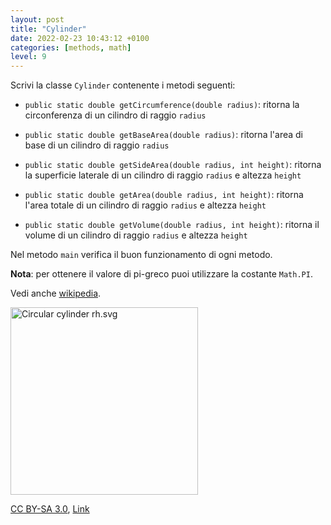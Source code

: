 ```yaml
---
layout: post
title: "Cylinder"
date: 2022-02-23 10:43:12 +0100
categories: [methods, math]
level: 9
---
```



Scrivi la classe `Cylinder` contenente i metodi seguenti:


- `public static double getCircumference(double radius)`: ritorna la circonferenza di un cilindro di raggio `radius`

- `public static double getBaseArea(double radius)`: ritorna l'area di base di un cilindro di raggio `radius`

- `public static double getSideArea(double radius, int height)`: ritorna la superficie laterale di un cilindro di raggio `radius` e altezza `height`

- `public static double getArea(double radius, int height)`: ritorna l'area totale di un cilindro di raggio `radius` e altezza `height`

- `public static double getVolume(double radius, int height)`: ritorna il volume di un cilindro di raggio `radius` e altezza `height`

Nel metodo `main` verifica il buon  funzionamento di ogni metodo.

**Nota**: per ottenere il valore di pi-greco puoi utilizzare la costante `Math.PI`. 

Vedi anche [wikipedia](https://en.wikipedia.org/wiki/Cylinder).

<img src="https://upload.wikimedia.org/wikipedia/commons/thumb/3/36/Circular_cylinder_rh.svg/1200px-Circular_cylinder_rh.svg.png" alt="Circular cylinder rh.svg" width="300">

<a href="https://creativecommons.org/licenses/by-sa/3.0" title="Creative Commons Attribution-Share Alike 3.0">CC BY-SA 3.0</a>, <a href="https://commons.wikimedia.org/w/index.php?curid=18796293">Link</a>
